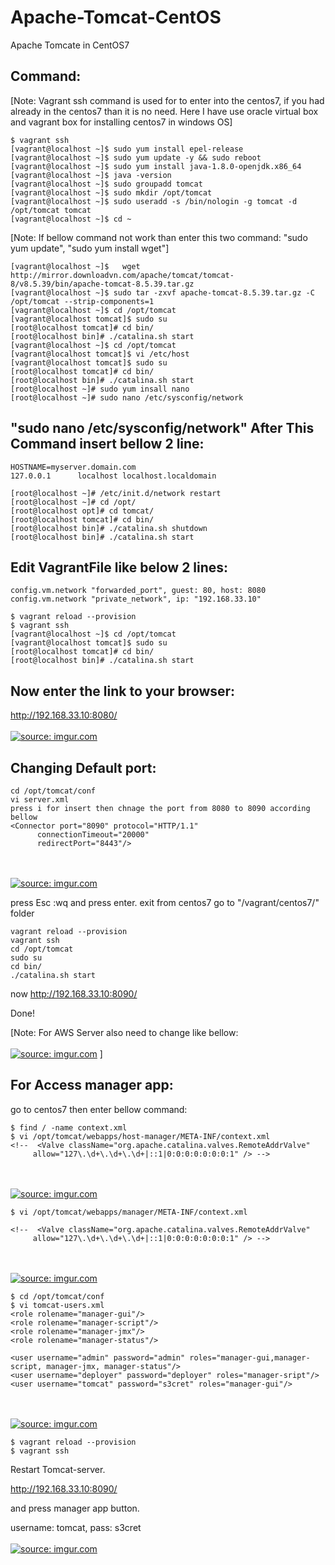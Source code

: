 # Apache-Tomcat-CentOS
Apache Tomcate in CentOS7

Command:
----------
[Note: Vagrant ssh command is used for to enter into the centos7, if you had already in the centos7 than it is no need. Here I have use oracle virtual box and vagrant box for installing centos7 in windows OS]

    $ vagrant ssh
    [vagrant@localhost ~]$ sudo yum install epel-release
    [vagrant@localhost ~]$ sudo yum update -y && sudo reboot
    [vagrant@localhost ~]$ sudo yum install java-1.8.0-openjdk.x86_64
    [vagrant@localhost ~]$ java -version
    [vagrant@localhost ~]$ sudo groupadd tomcat
    [vagrant@localhost ~]$ sudo mkdir /opt/tomcat
    [vagrant@localhost ~]$ sudo useradd -s /bin/nologin -g tomcat -d /opt/tomcat tomcat
    [vagrant@localhost ~]$ cd ~

[Note: If bellow command not work than enter this two command: "sudo yum update",
"sudo yum install wget"]

    [vagrant@localhost ~]$   wget http://mirror.downloadvn.com/apache/tomcat/tomcat-8/v8.5.39/bin/apache-tomcat-8.5.39.tar.gz
    [vagrant@localhost ~]$ sudo tar -zxvf apache-tomcat-8.5.39.tar.gz -C /opt/tomcat --strip-components=1
    [vagrant@localhost ~]$ cd /opt/tomcat
    [vagrant@localhost tomcat]$ sudo su
    [root@localhost tomcat]# cd bin/
    [root@localhost bin]# ./catalina.sh start
    [vagrant@localhost ~]$ cd /opt/tomcat
    [vagrant@localhost tomcat]$ vi /etc/host
    [vagrant@localhost tomcat]$ sudo su
    [root@localhost tomcat]# cd bin/
    [root@localhost bin]# ./catalina.sh start
    [root@localhost ~]# sudo yum insall nano
    [root@localhost ~]# sudo nano /etc/sysconfig/network

"sudo nano /etc/sysconfig/network" After This Command insert bellow 2 line:
-------------------------------------------------------------

    HOSTNAME=myserver.domain.com
    127.0.0.1      localhost localhost.localdomain

    [root@localhost ~]# /etc/init.d/network restart
    [root@localhost ~]# cd /opt/
    [root@localhost opt]# cd tomcat/
    [root@localhost tomcat]# cd bin/
    [root@localhost bin]# ./catalina.sh shutdown
    [root@localhost bin]# ./catalina.sh start
    
Edit VagrantFile like below 2 lines:
-------------------------------
    config.vm.network "forwarded_port", guest: 80, host: 8080
    config.vm.network "private_network", ip: "192.168.33.10"

    $ vagrant reload --provision
    $ vagrant ssh
    [vagrant@localhost ~]$ cd /opt/tomcat
    [vagrant@localhost tomcat]$ sudo su
    [root@localhost tomcat]# cd bin/
    [root@localhost bin]# ./catalina.sh start

Now enter the link to your browser:
--------------------------------------
http://192.168.33.10:8080/
</br> </br>
<a href="https://imgur.com/bWqQKVK"><img src="https://i.imgur.com/bWqQKVK.png" title="source: imgur.com" /></a>

Changing Default port:
------------------------
    cd /opt/tomcat/conf
    vi server.xml
    press i for insert then chnage the port from 8080 to 8090 according bellow
    <Connector port="8090" protocol="HTTP/1.1"
          connectionTimeout="20000"
          redirectPort="8443"/>      
 </br> </br>
<a href="https://imgur.com/QQsW33t"><img src="https://i.imgur.com/QQsW33t.png" title="source: imgur.com" /></a>

press Esc
:wq and press enter.
exit from centos7
go to "/vagrant/centos7/" folder
    
    vagrant reload --provision
    vagrant ssh
    cd /opt/tomcat
    sudo su
    cd bin/
    ./catalina.sh start

now http://192.168.33.10:8090/

Done!

[Note: For AWS Server also need to change like bellow:
 </br> </br>
<a href="https://imgur.com/4XarPTt"><img src="https://i.imgur.com/4XarPTt.png" title="source: imgur.com" /></a>
]

For Access manager app:
---------------------------------
go to centos7 then enter bellow command:

    $ find / -name context.xml
    $ vi /opt/tomcat/webapps/host-manager/META-INF/context.xml
    <!--  <Valve className="org.apache.catalina.valves.RemoteAddrValve"
         allow="127\.\d+\.\d+\.\d+|::1|0:0:0:0:0:0:0:1" /> -->
 </br> </br>
<a href="https://imgur.com/0QdNvxg"><img src="https://i.imgur.com/0QdNvxg.png" title="source: imgur.com" /></a>
         
    $ vi /opt/tomcat/webapps/manager/META-INF/context.xml

    <!--  <Valve className="org.apache.catalina.valves.RemoteAddrValve"
         allow="127\.\d+\.\d+\.\d+|::1|0:0:0:0:0:0:0:1" /> -->
 </br> </br>
<a href="https://imgur.com/0QdNvxg"><img src="https://i.imgur.com/0QdNvxg.png" title="source: imgur.com" /></a>

    $ cd /opt/tomcat/conf
    $ vi tomcat-users.xml
    <role rolename="manager-gui"/>
    <role rolename="manager-script"/>
    <role rolename="manager-jmx"/>
    <role rolename="manager-status"/>

    <user username="admin" password="admin" roles="manager-gui,manager-script, manager-jmx, manager-status"/>
    <user username="deployer" password="deployer" roles="manager-sript"/>
    <user username="tomcat" password="s3cret" roles="manager-gui"/>
</br> </br>
<a href="https://imgur.com/SSs8dLD"><img src="https://i.imgur.com/SSs8dLD.png" title="source: imgur.com" /></a>

    $ vagrant reload --provision
    $ vagrant ssh

Restart Tomcat-server.

http://192.168.33.10:8090/

and press manager app button.

username: tomcat, pass: s3cret
</br> </br>
<a href="https://imgur.com/GjhznDK"><img src="https://i.imgur.com/GjhznDK.png" title="source: imgur.com" /></a>
